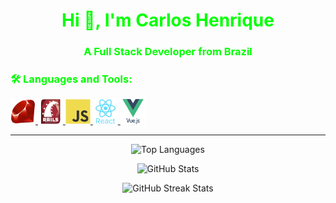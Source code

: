 <h1 align="center" style="color:#00FF00;">Hi 👋, I'm Carlos Henrique</h1>
<h3 align="center" style="color:#00FF00;">A Full Stack Developer from Brazil</h3>

<h3 align="left" style="color:#00FF00;">🛠️ Languages and Tools:</h3>
<p align="left">
  <a href="https://www.ruby-lang.org/en/" target="_blank" rel="noreferrer">
    <img src="https://raw.githubusercontent.com/devicons/devicon/master/icons/ruby/ruby-original.svg" alt="Ruby" width="40" height="40"/>
  </a>
  <a href="https://rubyonrails.org" target="_blank" rel="noreferrer">
    <img src="https://raw.githubusercontent.com/devicons/devicon/master/icons/rails/rails-original-wordmark.svg" alt="Rails" width="40" height="40"/>
  </a>
  <a href="https://developer.mozilla.org/en-US/docs/Web/JavaScript" target="_blank" rel="noreferrer">
    <img src="https://raw.githubusercontent.com/devicons/devicon/master/icons/javascript/javascript-original.svg" alt="JavaScript" width="40" height="40"/>
  </a>
  <a href="https://reactjs.org/" target="_blank" rel="noreferrer">
    <img src="https://raw.githubusercontent.com/devicons/devicon/master/icons/react/react-original-wordmark.svg" alt="React" width="40" height="40"/>
  </a>
  <a href="https://vuejs.org/" target="_blank" rel="noreferrer">
    <img src="https://raw.githubusercontent.com/devicons/devicon/master/icons/vuejs/vuejs-original-wordmark.svg" alt="Vue.js" width="40" height="40"/>
  </a>
</p>

---

<p align="center">
  <img src="https://github-readme-stats.vercel.app/api/top-langs?username=carloshenrique9&show_icons=true&locale=en&layout=compact&theme=dark&bg_color=2F4F4F&title_color=00FF00&text_color=00FF00" alt="Top Languages"/>
</p>

<p align="center">
  <img src="https://github-readme-stats.vercel.app/api?username=carloshenrique9&show_icons=true&locale=en&theme=dark&bg_color=2F4F4F&title_color=00FF00&text_color=00FF00" alt="GitHub Stats"/>
</p>

<p align="center">
  <img src="https://github-readme-streak-stats.herokuapp.com/?user=carloshenrique9&theme=dark&background=2F4F4F&ring=00FF00&fire=00FF00&currStreakNum=00FF00&sideLabels=00FF00" alt="GitHub Streak Stats"/>
</p>
